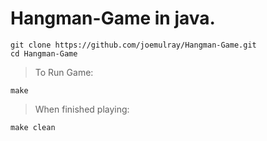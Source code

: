 # Hangman-Game in java.

```
git clone https://github.com/joemulray/Hangman-Game.git
cd Hangman-Game
```

> To Run Game:

```
make
```

> When finished playing:

```
make clean
```

